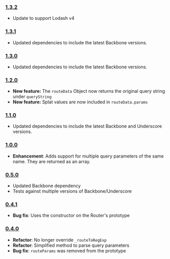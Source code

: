 ### [1.3.2](https://github.com/jmeas/backbone.base-router/releases/tag/1.3.2)

- Update to support Lodash v4

### [1.3.1](https://github.com/jmeas/backbone.base-router/releases/tag/1.3.1)

- Updated dependencies to include the latest Backbone versions.

### [1.3.0](https://github.com/jmeas/backbone.base-router/releases/tag/1.3.0)

- Updated dependencies to include the latest Backbone versions.

### [1.2.0](https://github.com/jmeas/backbone.base-router/releases/tag/1.2.0)

- **New feature:** The `routeData` Object now returns the original query string under `queryString`
- **New feature:** Splat values are now included in `routeData.params`

### [1.1.0](https://github.com/jmeas/backbone.base-router/releases/tag/1.1.0)

- Updated dependencies to include the latest Backbone and Underscore versions.

### [1.0.0](https://github.com/jmeas/backbone.base-router/releases/tag/v1.0.0)

- **Enhancement**: Adds support for multiple query parameters of the same name. They
  are returned as an array.

### [0.5.0](https://github.com/jmeas/backbone.base-router/releases/tag/v0.5.0)

- Updated Backbone dependency
- Tests against multiple versions of Backbone/Underscore

### [0.4.1](https://github.com/jmeas/backbone.base-router/releases/tag/v0.4.1)

- **Bug fix**: Uses the constructor on the Router's prototype

### [0.4.0](https://github.com/jmeas/backbone.base-router/releases/tag/v0.4.0)

- **Refactor**: No longer override `_routeToRegExp`
- **Refactor**: Simplified method to parse query parameters
- **Bug fix**: `routeParams` was removed from the prototype

